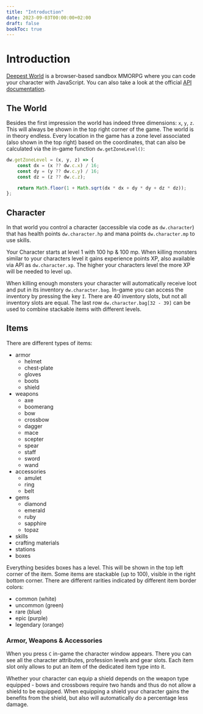 ```yaml
---
title: "Introduction"
date: 2023-09-03T00:00:00+02:00
draft: false
bookToc: true
---
```

# Introduction

[Deepest World](https://deepestworld.com) is a browser-based sandbox MMORPG where you can code your character with JavaScript.
You can also take a look at the official [API documentation](https://deepestworld.com/api).

## The World

Besides the first impression the world has indeed three dimensions: `x`, `y`, `z`. 
This will always be shown in the top right corner of the game.
The world is in theory endless.
Every location in the game has a zone level associated (also shown in the top right) based on the coordinates, 
that can also be calculated via the in-game function `dw.getZoneLevel()`:

```js
dw.getZoneLevel = (x, y, z) => {
    const dx = (x ?? dw.c.x) / 16;
    const dy = (y ?? dw.c.y) / 16;
    const dz = (z ?? dw.c.z);

    return Math.floor(1 + Math.sqrt(dx * dx + dy * dy + dz * dz));
};
```

## Character

In that world you control a character (accessible via code as `dw.character`) 
that has health points `dw.character.hp` and mana points `dw.character.mp` to use skills.

Your Character starts at level 1 with 100 hp & 100 mp. 
When killing monsters similar to your characters level it gains experience points XP, 
also available via API as `dw.character.xp`. 
The higher your characters level the more XP will be needed to level up.

When killing enough monsters your character will automatically receive loot and put in its inventory `dw.character.bag`.
In-game you can access the inventory by pressing the key `I`. 
There are 40 inventory slots, but not all inventory slots are equal. 
The last row `dw.character.bag[32 - 39]` can be used to combine stackable items with different levels.

## Items

There are different types of items: 
* armor
  * helmet
  * chest-plate
  * gloves
  * boots
  * shield
* weapons
  * axe
  * boomerang
  * bow
  * crossbow
  * dagger
  * mace
  * scepter
  * spear
  * staff
  * sword
  * wand
* accessories
  * amulet
  * ring
  * belt
* gems
  * diamond
  * emerald
  * ruby
  * sapphire
  * topaz
* skills
* crafting materials
* stations
* boxes

Everything besides boxes has a level. This will be shown in the top left corner of the item.
Some items are stackable (up to 100), visible in the right bottom corner. 
There are different rarities indicated by different item border colors:

* common (white)
* uncommon (green)
* rare (blue)
* epic (purple)
* legendary (orange)

### Armor, Weapons & Accessories

When you press `C` in-game the character window appears.
There you can see all the character attributes, profession levels and gear slots.
Each item slot only allows to put an item of the dedicated item type into it.

Whether your character can equip a shield depends on the weapon type equipped - 
bows and crossbows require two hands and thus do not allow a shield to be equipped.
When equipping a shield your character gains the benefits from the shield, 
but also will automatically do a percentage less damage. 